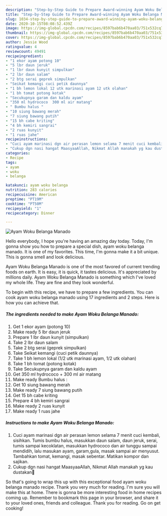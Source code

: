 ```yaml
---
description: "Step-by-Step Guide to Prepare Award-winning Ayam Woku Belanga Manado"
title: "Step-by-Step Guide to Prepare Award-winning Ayam Woku Belanga Manado"
slug: 1034-step-by-step-guide-to-prepare-award-winning-ayam-woku-belanga-manado
date: 2020-10-15T08:08:52.439Z
image: https://img-global.cpcdn.com/recipes/8597bab6b470aa03/751x532cq70/ayam-woku-belanga-manado-foto-resep-utama.jpg
thumbnail: https://img-global.cpcdn.com/recipes/8597bab6b470aa03/751x532cq70/ayam-woku-belanga-manado-foto-resep-utama.jpg
cover: https://img-global.cpcdn.com/recipes/8597bab6b470aa03/751x532cq70/ayam-woku-belanga-manado-foto-resep-utama.jpg
author: Jessie Wood
ratingvalue: 4
reviewcount: 49491
recipeingredient:
- "1 ekor ayam potong 10"
- "5 lbr daun jeruk"
- "1 lbr daun kunyit simpulkan"
- "2 lbr daun salam"
- "2 btg serai geprek simpulkan"
- "Seikat kemangi cuci petik daunnya"
- "1 bh lemon lokal 12 utk marinasi ayam 12 utk olahan"
- "1 bh tomat potong kotak"
- "Secukupnya garam dan kaldu ayam"
- "350 ml hydrococo  300 ml air matang"
- " Bumbu halus "
- "10 siung bawang merah"
- "7 siung bawang putih"
- "15 bh cabe kriting"
- "4 bh kemiri sangrai"
- "2 ruas kunyit"
- "1 ruas jahe"
recipeinstructions:
- "Cuci ayam marinasi dgn air perasan lemon selama 7 menit cuci kembali, sisihkan. Tumis bumbu halus, masukkan daun salam, daun jeruk, serai, tumis sampai kecoklatan, masukkan hydrococo dan air tunggu sampai mendidih, lalu masukan ayam, garam,gula, masak sampai air menyusut. Tambahkan tomat, kemangi, masak sebentar. Matikan kompor dan sajikan."
- "Cukup dgn nasi hangat MaasyaaAllah, Nikmat Allah manakah yg kau dustakan🙏"
categories:
- Recipe
tags:
- ayam
- woku
- belanga

katakunci: ayam woku belanga 
nutrition: 283 calories
recipecuisine: American
preptime: "PT19M"
cooktime: "PT50M"
recipeyield: "1"
recipecategory: Dinner

---
```



![Ayam Woku Belanga Manado](https://img-global.cpcdn.com/recipes/8597bab6b470aa03/751x532cq70/ayam-woku-belanga-manado-foto-resep-utama.jpg)

Hello everybody, I hope you're having an amazing day today. Today, I'm gonna show you how to prepare a special dish, ayam woku belanga manado. It is one of my favorites. This time, I'm gonna make it a bit unique. This is gonna smell and look delicious.



Ayam Woku Belanga Manado is one of the most favored of current trending foods on earth. It is easy, it is quick, it tastes delicious. It's appreciated by millions daily. Ayam Woku Belanga Manado is something which I've loved my whole life. They are fine and they look wonderful.


To begin with this recipe, we have to prepare a few ingredients. You can cook ayam woku belanga manado using 17 ingredients and 2 steps. Here is how you can achieve that.

<!--inarticleads1-->

##### The ingredients needed to make Ayam Woku Belanga Manado:

1. Get 1 ekor ayam (potong 10)
1. Make ready 5 lbr daun jeruk
1. Prepare 1 lbr daun kunyit (simpulkan)
1. Take 2 lbr daun salam
1. Take 2 btg serai (geprek simpulkan)
1. Take Seikat kemangi (cuci petik daunnya)
1. Take 1 bh lemon lokal (1/2 utk marinasi ayam, 1/2 utk olahan)
1. Take 1 bh tomat (potong kotak)
1. Take Secukupnya garam dan kaldu ayam
1. Get 350 ml hydrococo + 300 ml air matang
1. Make ready  Bumbu halus :
1. Get 10 siung bawang merah
1. Make ready 7 siung bawang putih
1. Get 15 bh cabe kriting
1. Prepare 4 bh kemiri sangrai
1. Make ready 2 ruas kunyit
1. Make ready 1 ruas jahe




<!--inarticleads2-->

##### Instructions to make Ayam Woku Belanga Manado:

1. Cuci ayam marinasi dgn air perasan lemon selama 7 menit cuci kembali, sisihkan. Tumis bumbu halus, masukkan daun salam, daun jeruk, serai, tumis sampai kecoklatan, masukkan hydrococo dan air tunggu sampai mendidih, lalu masukan ayam, garam,gula, masak sampai air menyusut. Tambahkan tomat, kemangi, masak sebentar. Matikan kompor dan sajikan.
1. Cukup dgn nasi hangat MaasyaaAllah, Nikmat Allah manakah yg kau dustakan🙏




So that's going to wrap this up with this exceptional food ayam woku belanga manado recipe. Thank you very much for reading. I'm sure you will make this at home. There is gonna be more interesting food in home recipes coming up. Remember to bookmark this page in your browser, and share it to your loved ones, friends and colleague. Thank you for reading. Go on get cooking!
